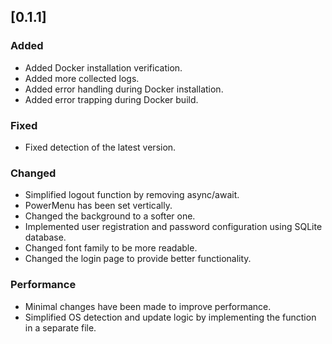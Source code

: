 ## [0.1.1]

### Added
- Added Docker installation verification.
- Added more collected logs.
- Added error handling during Docker installation.
- Added error trapping during Docker build.

### Fixed
- Fixed detection of the latest version.

### Changed
- Simplified logout function by removing async/await.
- PowerMenu has been set vertically.
- Changed the background to a softer one.
- Implemented user registration and password configuration using SQLite database.
- Changed font family to be more readable.
- Changed the login page to provide better functionality.

### Performance
- Minimal changes have been made to improve performance.
- Simplified OS detection and update logic by implementing the function in a separate file.